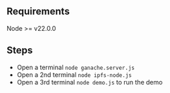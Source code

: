 ## Requirements
Node >= v22.0.0

## Steps
* Open a terminal `node ganache.server.js`
* Open a 2nd terminal `node ipfs-node.js`
* Open a 3rd terminal `node demo.js` to run the demo

